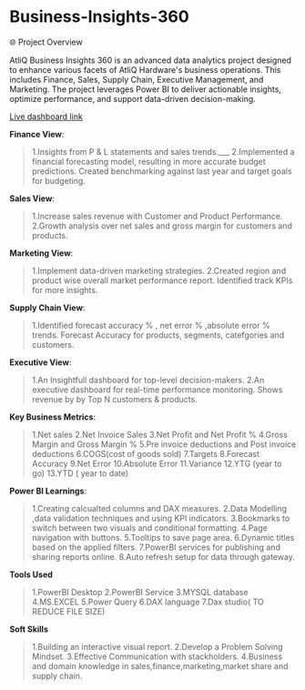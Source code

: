 # Business-Insights-360

🌐 Project Overview


AtliQ Business Insights 360 is an advanced data analytics project designed to enhance various facets of AtliQ Hardware's business operations. This includes Finance, Sales, Supply Chain, Executive Management, and Marketing. The project leverages Power BI to deliver actionable insights, optimize performance, and support data-driven decision-making.


[Live dashboard link](https://lnkd.in/g8SX7_8u)


**Finance View**:

> 1.Insights from P & L statements and sales trends.___
> 2.Implemented a financial forecasting model, resulting in more accurate budget predictions. Created benchmarking against last year and target goals for budgeting.


**Sales View**: 

> 1.Increase sales revenue with Customer and Product Performance.
> 2.Growth analysis over net sales and gross margin for customers and products.

**Marketing View**: 

> 1.Implement data-driven marketing strategies.
> 2.Created region and product wise overall market performance report. Identified track KPIs for more insights.


**Supply Chain View**:

> 1.Identified forecast accuracy % , net error % ,absolute error % trends. Forecast Accuracy for products, segments, catefgories and customers.


**Executive View**:

> 1.An Insightfull dashboard for top-level decision-makers.
> 2.An executive dashboard for real-time performance monitoring. Shows revenue by by Top N customers & products.


**Key Business Metrics**:

> 1.Net sales
> 2.Net Invoice Sales
> 3.Net Profit and Net Profit %
> 4.Gross Margin and Gross Margin %
> 5.Pre invoice deductions and Post invoice deductions
> 6.COGS(cost of goods sold)
> 7.Targets
> 8.Forecast Accuracy
> 9.Net Error
> 10.Absolute Error
> 11.Variance
> 12.YTG (year to go)
> 13.YTD ( year to date)

**Power BI Learnings**:

> 1.Creating calcualted columns and DAX measures.
> 2.Data Modelling ,data validation techniques and using KPI indicators.
> 3.Bookmarks to switch between two visuals and conditional formatting.
> 4.Page navigation with buttons.
> 5.Tooltips to save page area.
> 6.Dynamic titles based on the applied filters.
> 7.PowerBI services for publishing and sharing reports online.
> 8.Auto refresh setup for data through gateway.

**Tools Used**

> 1.PowerBI Desktop
> 2.PowerBI Service
> 3.MYSQL database
> 4.MS.EXCEL
> 5.Power Query
> 6.DAX language
> 7.Dax studio( TO REDUCE FILE SIZE)


**Soft Skills**

> 1.Building an interactive visual report.
> 2.Develop a Problem Solving Mindset.
> 3.Effective Communication with stackholders.
> 4.Business and domain knowledge in sales,finance,marketing,market share and supply chain.
